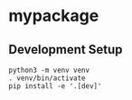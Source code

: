 # mypackage

## Development Setup

```
python3 -m venv venv
. venv/bin/activate
pip install -e '.[dev]'
```
